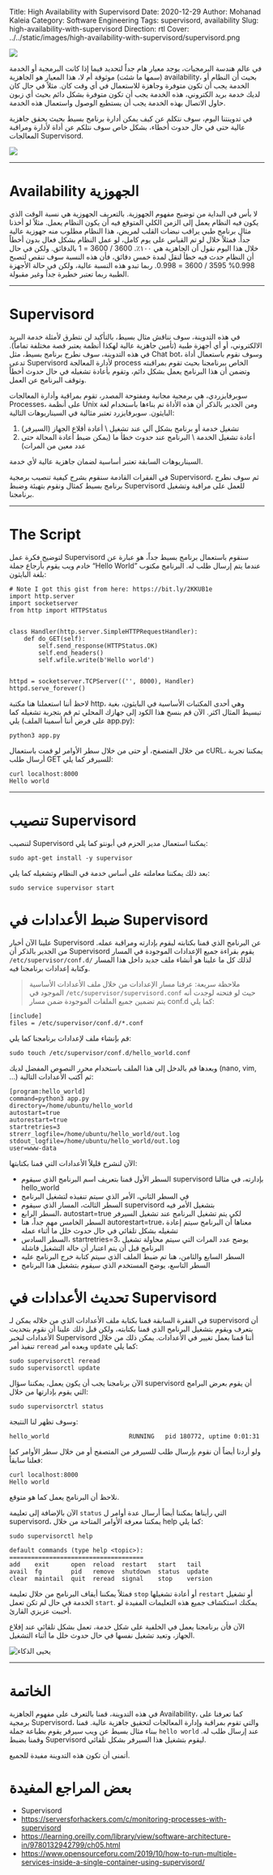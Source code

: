 Title: High Availability with Supervisord
Date: 2020-12-29
Author: Mohanad Kaleia
Category: Software Engineering
Tags: supervisord, availability
Slug: high-availability-with-supervisord
Direction: rtl
Cover: ../../static/images/high-availability-with-supervisord/supervisord.png

![](../../static/images/high-availability-with-supervisord/supervisord.png)

في عالم هندسة البرمجيات، يوجد معيار هام جداً لتحديد فيما إذا كانت البرمجية أو الخدمة (سمها ما شئت) موثوقة أم لا، هذا المعيار هو الجاهزية availability، بحيث أن النظام أو الخدمة يجب أن تكون متوفرة وجاهزة للاستعمال في أي وقت كان. مثلاً في حال كان لديك خدمة بريد الكتروني، هذه الخدمة يجب أن تكون متوفرة بشكل دائم بحيث أي زبون حاول الاتصال بهذه الخدمة يجب أن يستطيع الوصول واستعمال هذه الخدمة. 

في تدوينتنا اليوم، سوف نتكلم عن كيف يمكن أدارة برنامج بسيط بحيث يحقق جاهزية عالية حتى في حال حدوث أخطاء، بشكل خاص سوف نتلكم عن أداة لأدارة ومراقبة المعالجات Supervisord. 


![](https://media.giphy.com/media/3oKHW8JB6ItMjIqXcs/giphy.gif)


--- 

# Availability الجهوزية

لا بأس في البداية من توضيح مفهوم الجهوزية. بالتعريف الجهوزية هي نسبة الوقت الذي يكون فيه النظام يعمل إلى الزمن الكلي المتوقع فيه أن يكون النظام يعمل. مثلاً لو أخذنا مثال برنامج طبي يراقب نبضات القلب لمريض، هذا النظام مطلوب منه جهوزية عالية جداً. فمثلاً خلال لو تم القياس على يوم كامل، لو عمل النظام بشكل فعال بدون أخطاً خلال هذا اليوم نقول أن الجاهزية هي ١٠٠٪.  3600 / 3600 = 1 بالدقائق. 
ولكن في حال أن النظام حدث فيه خطأ لنقل لمدة خمس دقائق، فأن هذه النسبة سوف تنقص لتصبح 0.998% 
3595 / 3600 = 0.998. ربما تبدو هذه النسبة عالية، ولكن في حالة الأجهزة الطبية ربما تعتبر خطيرة جداً وغير مقبولة.


--- 
# Supervisord

في هذه التدوينة، سوف نناقش مثال بسيط، بالتأكيد لن نتطرق لأمثلة خدمة البريد الالكتروني، أو أي أجهزة طبية (تأمين جاهزية عالية لهكذا أنظمة يعتبر قصة مختلفة تماماً). في هذه التدوينة، سوف نطرح برنامج بسيط، مثل Chat bot، وسوف نقوم باستعمال أداة تدعى Supervisord لأدارة المعالجة process الخاص ببرنامجنا بحيث تقوم بمراقبته وتضمن أن هذا البرنامج يعمل بشكل دائم، وتقوم بأعادة تشغيله في حال حدوث أخطاً وتوقف البرنامج عن العمل. 

سوبرفايزردي، هي برمجية مجانية ومفتوحة المصدر، تقوم بمراقبة وأدارة المعالجات Processes، على أنظمة Unix ومن الجدير بالذكر أن هذه الأداة تم بناءها باستخدام لغة البايثون. سوبرفايزرد تعتبر مثالية في السيناريوهات التالية:

1. تشغيل خدمة أو برنامج بشكل آلي عند تشغيل \ أعادة أقلاع الجهاز (السيرفر)
2. أعادة تشغيل الخدمة \ البرنامج عند حدوث خطأ ما (يمكن ضبط أعادة المحالة حتى عدد معين من المرات)

السيناريوهات السابقة تعتبر أساسية لضمان جاهزية عالية لأي خدمة. 

في الفقرات القادمة سنقوم بشرح كيفية تنصيب برمجية Supervisord، ثم سوف نطرح برنامج بسيط كمثال ونقوم بتهيئة وضبط Supervisord للعمل على مراقبة وتشغيل برنامجنا.

--- 

# The Script

لتوضيح فكرة عمل Supervisord سنقوم باستعمال برنامج بسيط جداً، هو عبارة عن خادم ويب يقوم بأرجاع جملة “Hello World” عندما يتم إرسال طلب له. البرنامج مكتوب بلغة البايثون:


    # Note I got this gist from here: https://bit.ly/2KKUB1e
    import http.server
    import socketserver
    from http import HTTPStatus
    
    
    class Handler(http.server.SimpleHTTPRequestHandler):
        def do_GET(self):
            self.send_response(HTTPStatus.OK)
            self.end_headers()
            self.wfile.write(b'Hello world')
    
    
    httpd = socketserver.TCPServer(('', 8000), Handler)
    httpd.serve_forever()

لاحظ أننا استعملنا هنا مكتبة http، وهي أحدى المكتبات الأساسية في البايثون، بغية تبسيط المثال اكثر. الآن قم بنسخ هذا الكود إلى جهازك المحلي ثم قم بتجربة تشغيله كما يلي (على فرض أننا أسمينا الملف app.py):

```
python3 app.py
```

من خلال المتصفح، أو حتى من خلال سطر الأوامر لو قمت باستعمال cURL، يمكننا تجربة أرسال طلب GET للسيرفر كما يلي:

```
curl localhost:8000
Hello world
```
--- 
# تنصيب Supervisord

لتنصيب Supervisord يمكننا استعمال مدير الحزم في أبونتو كما يلي: 


    sudo apt-get install -y supervisor

بعد ذلك يمكننا معاملته على أساس خدمة في النظام وتشغيله كما يلي: 


    sudo service supervisor start



# ضبط الأعدادات في Supervisord

علينا الآن أخبار Supervisord عن البرنامج الذي قمنا بكتابته ليقوم بإدارته ومراقبة عمله. من الجدير بالذكر أن Supervisord يقوم بقراءة جميع الإعدادات الموجودة في المسار `/etc/supervisor/conf.d/` لذلك كل ما علينا هو أنشاء ملف جديد داخل هذا المسار وكتابة إعدادات برنامجنا فيه. 


> ملاحظة سريعة: عرفنا مسار الإعدادات من خلال ملف الأعدادات الأساسية الموجود في `/etc/supervisor/supervisord.conf`   حيث لو فتحته لوجدت أنه يتم تضمين جميع الملفات الموجودة ضمن مسار conf.d كما يلي: 
> 
    [include]
    files = /etc/supervisor/conf.d/*.conf

قم بإنشاء ملف لإعدادات برنامجنا كما يلي: 


    sudo touch /etc/supervisor/conf.d/hello_world.conf

وبعدها قم بالدخل إلى هذا الملف باستخدام محرر النصوص المفضل لديك (nano, vim, …) ثم أكتب الأعدادات التالية:


    [program:hello_world]
    command=python3 app.py 
    directory=/home/ubuntu/hello_world
    autostart=true
    autorestart=true
    startretries=3
    strerr_logfile=/home/ubuntu/hello_world/out.log
    stdout_logfile=/home/ubuntu/hello_world/out.log
    user=www-data

الآن لنشرح قليلاً الأعدادات التي قمنا بكتابتها:

- السطر الأول قمنا بتعريف اسم البرنامج الذي سيقوم supervisord بإدارته، في مثالنا hello_world
- في السطر الثاني، الأمر الذي سيتم تنفيذه لتشغيل البرنامج
- السطر الثالث، المسار الذي سيقوم supervisord بتشغيل الأمر فيه
- السطر الرابع، autostart=true لكي يتم تشغيل البرنامج عند تشغيل السيرفر
- السطر الخامس مهم جداً، هنا autorestart=true، معناها أن البرنامج سيتم إعادة تشغيله بشكل تلقائي في حال حدوث خلل ما أثناء عمله
- السطر السادس، startretries=3، يوضح عدد المرات التي سيتم محاولة تشغيل البرنامج قبل أن يتم اعتبار أن حالة التشغيل فاشلة
- السطر السابع والثامن، هنا تم ضبط الملف الذي سيتم كتابة خرج البرنامج عليه
- السطر التاسع، يوضح المستخدم الذي سيقوم بتشغيل هذا البرنامج


# تحديث الأعدادات في Supervisord

في الفقرة السابقة قمنا بكتابة ملف الأعدادات الذي من خلاله يمكن لـ supervisord أن يتعرف ويقوم بتشغيل البرنامج الذي قمنا بكتابته، ولكن قبل ذلك علينا أن نقوم بتحديث الأعدادات لنخبر Supervisord أننا قمنا بعمل تغيير في الأعدادات. يمكن ذلك من خلال تنفيذ أمر `reread` وبعده أمر `update` كما يلي:


    sudo supervisorctl reread
    sudo supervisorctl update

الآن برنامجنا يجب أن يكون يعمل، يمكننا سؤال supervisord أن يقوم بعرض البرامج التي يقوم بإدارتها من خلال: 


    sudo supervisorctrl status

وسوف تظهر لنا النتيجة: 


    hello_world                      RUNNING   pid 180772, uptime 0:01:31

ولو أردنا أيضاً أن نقوم بإرسال طلب للسيرفر من المتصفح أو من خلال سطر الأوامر كما فعلنا سابقاً: 

    curl localhost:8000
    Hello world

نلاحظ أن البرنامج يعمل كما هو متوقع. 

الآن بالإضافة إلى تعليمة `status` التي رأيناها يمكننا أيضاً أرسال عدة أوامر ل supervisord، يمكننا معرفة الأوامر المتاحة من خلال help كما يلي:

    sudo supervisorctl help
    
    default commands (type help <topic>):
    =====================================
    add    exit      open  reload  restart   start   tail   
    avail  fg        pid   remove  shutdown  status  update 
    clear  maintail  quit  reread  signal    stop    version

فمثلاً يمكننا أيقاف البرنامج من خلال تعليمة `stop` أو أعادة تشغيلها `restart` أو تشغيل الخدمة في حال لم تكن تعمل `start`. يمكنك استكشاف جميع هذه التعليمات المفيدة لو أحببت عزيزي القارئ. 

الآن فأن برنامجنا يعمل في الخلفية على شكل خدمة، تعمل بشكل تلقائي عند إقلاع الجهاز، وتعيد تشغيل نفسها في حال حدوث خلل ما أثناء التشغيل. 


![يحيى الذكاء](https://paper-attachments.dropbox.com/s_F82AF820B646632230135620136434F83C872EE7E557CDE6832B7D6CE7A9015D_1609311922315_image.png)

--- 

# الخاتمة

في هذه التدوينة، قمنا بالتعرف على مفهوم الجاهزية Availability، كما تعرفنا على برمجية Supervisord، والتي تقوم بمراقبة وإدارة المعالجات لتحقيق جاهزية عالية. قمنا ببناء مثال بسيط عن ويب سيرفر يقوم بطباعة جملة `hello world` عند إرسال طلب له. وقمنا بضبط Supervisord ليقوم بتشغيل هذا السيرفر بشكل تلقائي. 

أتمنى أن تكون هذه التدوينة مفيدة للجميع. 



# بعض المراجع المفيدة 

- Supervisord
- https://serversforhackers.com/c/monitoring-processes-with-supervisord
-  https://learning.oreilly.com/library/view/software-architecture-in/9780132942799/ch05.html
-  https://www.opensourceforu.com/2019/10/how-to-run-multiple-services-inside-a-single-container-using-supervisord/
